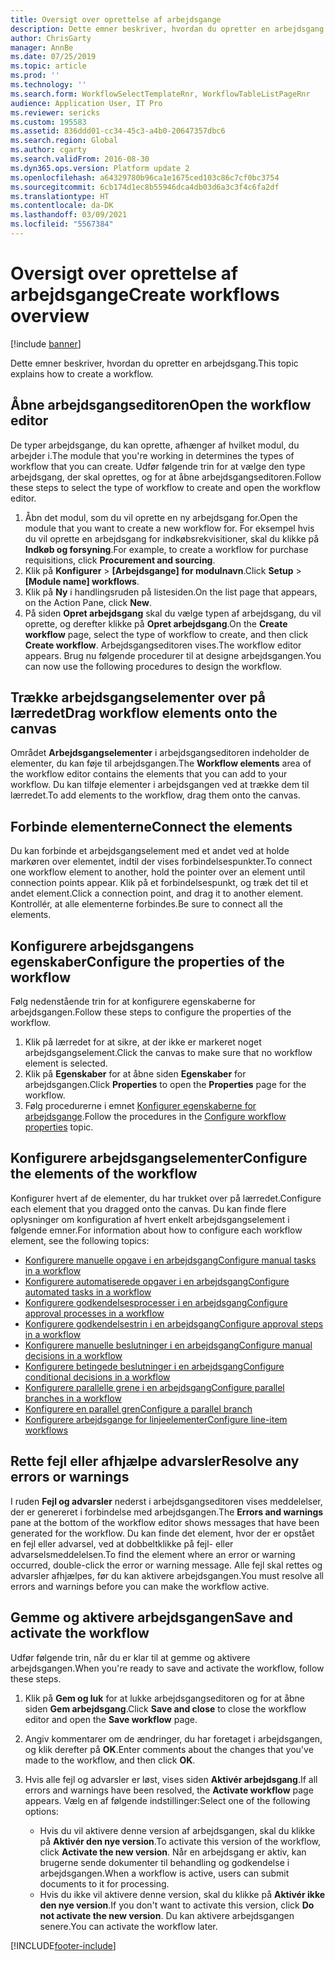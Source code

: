```yaml
---
title: Oversigt over oprettelse af arbejdsgange
description: Dette emner beskriver, hvordan du opretter en arbejdsgang.
author: ChrisGarty
manager: AnnBe
ms.date: 07/25/2019
ms.topic: article
ms.prod: ''
ms.technology: ''
ms.search.form: WorkflowSelectTemplateRnr, WorkflowTableListPageRnr
audience: Application User, IT Pro
ms.reviewer: sericks
ms.custom: 195583
ms.assetid: 836ddd01-cc34-45c3-a4b0-20647357dbc6
ms.search.region: Global
ms.author: cgarty
ms.search.validFrom: 2016-08-30
ms.dyn365.ops.version: Platform update 2
ms.openlocfilehash: a64329780b96ca1e1675ced103c86c7cf0bc3754
ms.sourcegitcommit: 6cb174d1ec8b55946dca4db03d6a3c3f4c6fa2df
ms.translationtype: HT
ms.contentlocale: da-DK
ms.lasthandoff: 03/09/2021
ms.locfileid: "5567384"
---
```

# <a name="create-workflows-overview"></a><span data-ttu-id="e2fca-103">Oversigt over oprettelse af arbejdsgange</span><span class="sxs-lookup"><span data-stu-id="e2fca-103">Create workflows overview</span></span>

[!include [banner](../includes/banner.md)]

<span data-ttu-id="e2fca-104">Dette emner beskriver, hvordan du opretter en arbejdsgang.</span><span class="sxs-lookup"><span data-stu-id="e2fca-104">This topic explains how to create a workflow.</span></span>

## <a name="open-the-workflow-editor"></a><span data-ttu-id="e2fca-105">Åbne arbejdsgangseditoren</span><span class="sxs-lookup"><span data-stu-id="e2fca-105">Open the workflow editor</span></span>

<span data-ttu-id="e2fca-106">De typer arbejdsgange, du kan oprette, afhænger af hvilket modul, du arbejder i.</span><span class="sxs-lookup"><span data-stu-id="e2fca-106">The module that you're working in determines the types of workflow that you can create.</span></span> <span data-ttu-id="e2fca-107">Udfør følgende trin for at vælge den type arbejdsgang, der skal oprettes, og for at åbne arbejdsgangseditoren.</span><span class="sxs-lookup"><span data-stu-id="e2fca-107">Follow these steps to select the type of workflow to create and open the workflow editor.</span></span>

1. <span data-ttu-id="e2fca-108">Åbn det modul, som du vil oprette en ny arbejdsgang for.</span><span class="sxs-lookup"><span data-stu-id="e2fca-108">Open the module that you want to create a new workflow for.</span></span> <span data-ttu-id="e2fca-109">For eksempel hvis du vil oprette en arbejdsgang for indkøbsrekvisitioner, skal du klikke på **Indkøb og forsyning**.</span><span class="sxs-lookup"><span data-stu-id="e2fca-109">For example, to create a workflow for purchase requisitions, click **Procurement and sourcing**.</span></span>
2. <span data-ttu-id="e2fca-110">Klik på **Konfigurer** &gt; **\[Arbejdsgange\] for modulnavn**.</span><span class="sxs-lookup"><span data-stu-id="e2fca-110">Click **Setup** &gt; **\[Module name\] workflows**.</span></span>
3. <span data-ttu-id="e2fca-111">Klik på **Ny** i handlingsruden på listesiden.</span><span class="sxs-lookup"><span data-stu-id="e2fca-111">On the list page that appears, on the Action Pane, click **New**.</span></span>
4. <span data-ttu-id="e2fca-112">På siden **Opret arbejdsgang** skal du vælge typen af arbejdsgang, du vil oprette, og derefter klikke på **Opret arbejdsgang**.</span><span class="sxs-lookup"><span data-stu-id="e2fca-112">On the **Create workflow** page, select the type of workflow to create, and then click **Create workflow**.</span></span> <span data-ttu-id="e2fca-113">Arbejdsgangseditoren vises.</span><span class="sxs-lookup"><span data-stu-id="e2fca-113">The workflow editor appears.</span></span> <span data-ttu-id="e2fca-114">Brug nu følgende procedurer til at designe arbejdsgangen.</span><span class="sxs-lookup"><span data-stu-id="e2fca-114">You can now use the following procedures to design the workflow.</span></span>

## <a name="drag-workflow-elements-onto-the-canvas"></a><span data-ttu-id="e2fca-115">Trække arbejdsgangselementer over på lærredet</span><span class="sxs-lookup"><span data-stu-id="e2fca-115">Drag workflow elements onto the canvas</span></span>

<span data-ttu-id="e2fca-116">Området **Arbejdsgangselementer** i arbejdsgangseditoren indeholder de elementer, du kan føje til arbejdsgangen.</span><span class="sxs-lookup"><span data-stu-id="e2fca-116">The **Workflow elements** area of the workflow editor contains the elements that you can add to your workflow.</span></span> <span data-ttu-id="e2fca-117">Du kan tilføje elementer i arbejdsgangen ved at trække dem til lærredet.</span><span class="sxs-lookup"><span data-stu-id="e2fca-117">To add elements to the workflow, drag them onto the canvas.</span></span>

## <a name="connect-the-elements"></a><span data-ttu-id="e2fca-118">Forbinde elementerne</span><span class="sxs-lookup"><span data-stu-id="e2fca-118">Connect the elements</span></span>

<span data-ttu-id="e2fca-119">Du kan forbinde et arbejdsgangselement med et andet ved at holde markøren over elementet, indtil der vises forbindelsespunkter.</span><span class="sxs-lookup"><span data-stu-id="e2fca-119">To connect one workflow element to another, hold the pointer over an element until connection points appear.</span></span> <span data-ttu-id="e2fca-120">Klik på et forbindelsespunkt, og træk det til et andet element.</span><span class="sxs-lookup"><span data-stu-id="e2fca-120">Click a connection point, and drag it to another element.</span></span> <span data-ttu-id="e2fca-121">Kontrollér, at alle elementerne forbindes.</span><span class="sxs-lookup"><span data-stu-id="e2fca-121">Be sure to connect all the elements.</span></span>

## <a name="configure-the-properties-of-the-workflow"></a><span data-ttu-id="e2fca-122">Konfigurere arbejdsgangens egenskaber</span><span class="sxs-lookup"><span data-stu-id="e2fca-122">Configure the properties of the workflow</span></span>

<span data-ttu-id="e2fca-123">Følg nedenstående trin for at konfigurere egenskaberne for arbejdsgangen.</span><span class="sxs-lookup"><span data-stu-id="e2fca-123">Follow these steps to configure the properties of the workflow.</span></span>

1. <span data-ttu-id="e2fca-124">Klik på lærredet for at sikre, at der ikke er markeret noget arbejdsgangselement.</span><span class="sxs-lookup"><span data-stu-id="e2fca-124">Click the canvas to make sure that no workflow element is selected.</span></span>
2. <span data-ttu-id="e2fca-125">Klik på **Egenskaber** for at åbne siden **Egenskaber** for arbejdsgangen.</span><span class="sxs-lookup"><span data-stu-id="e2fca-125">Click **Properties** to open the **Properties** page for the workflow.</span></span>
3. <span data-ttu-id="e2fca-126">Følg procedurerne i emnet [Konfigurer egenskaberne for arbejdsgange](configure-workflow-properties.md).</span><span class="sxs-lookup"><span data-stu-id="e2fca-126">Follow the procedures in the [Configure workflow properties](configure-workflow-properties.md) topic.</span></span>

## <a name="configure-the-elements-of-the-workflow"></a><span data-ttu-id="e2fca-127">Konfigurere arbejdsgangselementer</span><span class="sxs-lookup"><span data-stu-id="e2fca-127">Configure the elements of the workflow</span></span>

<span data-ttu-id="e2fca-128">Konfigurer hvert af de elementer, du har trukket over på lærredet.</span><span class="sxs-lookup"><span data-stu-id="e2fca-128">Configure each element that you dragged onto the canvas.</span></span> <span data-ttu-id="e2fca-129">Du kan finde flere oplysninger om konfiguration af hvert enkelt arbejdsgangselement i følgende emner.</span><span class="sxs-lookup"><span data-stu-id="e2fca-129">For information about how to configure each workflow element, see the following topics:</span></span>

- [<span data-ttu-id="e2fca-130">Konfigurere manuelle opgave i en arbejdsgang</span><span class="sxs-lookup"><span data-stu-id="e2fca-130">Configure manual tasks in a workflow</span></span>](configure-manual-task-workflow.md)
- [<span data-ttu-id="e2fca-131">Konfigurere automatiserede opgaver i en arbejdsgang</span><span class="sxs-lookup"><span data-stu-id="e2fca-131">Configure automated tasks in a workflow</span></span>](configure-automated-task-workflow.md)
- [<span data-ttu-id="e2fca-132">Konfigurere godkendelsesprocesser i en arbejdsgang</span><span class="sxs-lookup"><span data-stu-id="e2fca-132">Configure approval processes in a workflow</span></span>](configure-approval-process-workflow.md)
- [<span data-ttu-id="e2fca-133">Konfigurere godkendelsestrin i en arbejdsgang</span><span class="sxs-lookup"><span data-stu-id="e2fca-133">Configure approval steps in a workflow</span></span>](configure-approval-step-workflow.md)
- [<span data-ttu-id="e2fca-134">Konfigurere manuelle beslutninger i en arbejdsgang</span><span class="sxs-lookup"><span data-stu-id="e2fca-134">Configure manual decisions in a workflow</span></span>](configure-manual-decision-workflow.md)
- [<span data-ttu-id="e2fca-135">Konfigurere betingede beslutninger i en arbejdsgang</span><span class="sxs-lookup"><span data-stu-id="e2fca-135">Configure conditional decisions in a workflow</span></span>](configure-conditional-decision-workflow.md)
- [<span data-ttu-id="e2fca-136">Konfigurere parallelle grene i en arbejdsgang</span><span class="sxs-lookup"><span data-stu-id="e2fca-136">Configure parallel branches in a workflow</span></span>](configure-parallel-activity-workflow.md)
- [<span data-ttu-id="e2fca-137">Konfigurere en parallel gren</span><span class="sxs-lookup"><span data-stu-id="e2fca-137">Configure a parallel branch</span></span>](configure-parallel-branch-workflow.md)
- [<span data-ttu-id="e2fca-138">Konfigurere arbejdsgange for linjeelementer</span><span class="sxs-lookup"><span data-stu-id="e2fca-138">Configure line-item workflows</span></span>](configure-line-item-workflow.md)

## <a name="resolve-any-errors-or-warnings"></a><span data-ttu-id="e2fca-139">Rette fejl eller afhjælpe advarsler</span><span class="sxs-lookup"><span data-stu-id="e2fca-139">Resolve any errors or warnings</span></span>

<span data-ttu-id="e2fca-140">I ruden **Fejl og advarsler** nederst i arbejdsgangseditoren vises meddelelser, der er genereret i forbindelse med arbejdsgangen.</span><span class="sxs-lookup"><span data-stu-id="e2fca-140">The **Errors and warnings** pane at the bottom of the workflow editor shows messages that have been generated for the workflow.</span></span> <span data-ttu-id="e2fca-141">Du kan finde det element, hvor der er opstået en fejl eller advarsel, ved at dobbeltklikke på fejl- eller advarselsmeddelelsen.</span><span class="sxs-lookup"><span data-stu-id="e2fca-141">To find the element where an error or warning occurred, double-click the error or warning message.</span></span> <span data-ttu-id="e2fca-142">Alle fejl skal rettes og advarsler afhjælpes, før du kan aktivere arbejdsgangen.</span><span class="sxs-lookup"><span data-stu-id="e2fca-142">You must resolve all errors and warnings before you can make the workflow active.</span></span>

## <a name="save-and-activate-the-workflow"></a><span data-ttu-id="e2fca-143">Gemme og aktivere arbejdsgangen</span><span class="sxs-lookup"><span data-stu-id="e2fca-143">Save and activate the workflow</span></span>

<span data-ttu-id="e2fca-144">Udfør følgende trin, når du er klar til at gemme og aktivere arbejdsgangen.</span><span class="sxs-lookup"><span data-stu-id="e2fca-144">When you're ready to save and activate the workflow, follow these steps.</span></span>

1. <span data-ttu-id="e2fca-145">Klik på **Gem og luk** for at lukke arbejdsgangseditoren og for at åbne siden **Gem arbejdsgang**.</span><span class="sxs-lookup"><span data-stu-id="e2fca-145">Click **Save and close** to close the workflow editor and open the **Save workflow** page.</span></span>
2. <span data-ttu-id="e2fca-146">Angiv kommentarer om de ændringer, du har foretaget i arbejdsgangen, og klik derefter på **OK**.</span><span class="sxs-lookup"><span data-stu-id="e2fca-146">Enter comments about the changes that you've made to the workflow, and then click **OK**.</span></span>
3. <span data-ttu-id="e2fca-147">Hvis alle fejl og advarsler er løst, vises siden **Aktivér arbejdsgang**.</span><span class="sxs-lookup"><span data-stu-id="e2fca-147">If all errors and warnings have been resolved, the **Activate workflow** page appears.</span></span> <span data-ttu-id="e2fca-148">Vælg en af følgende indstillinger:</span><span class="sxs-lookup"><span data-stu-id="e2fca-148">Select one of the following options:</span></span>

    - <span data-ttu-id="e2fca-149">Hvis du vil aktivere denne version af arbejdsgangen, skal du klikke på **Aktivér den nye version**.</span><span class="sxs-lookup"><span data-stu-id="e2fca-149">To activate this version of the workflow, click **Activate the new version**.</span></span> <span data-ttu-id="e2fca-150">Når en arbejdsgang er aktiv, kan brugerne sende dokumenter til behandling og godkendelse i arbejdsgangen.</span><span class="sxs-lookup"><span data-stu-id="e2fca-150">When a workflow is active, users can submit documents to it for processing.</span></span>
    - <span data-ttu-id="e2fca-151">Hvis du ikke vil aktivere denne version, skal du klikke på **Aktivér ikke den nye version**.</span><span class="sxs-lookup"><span data-stu-id="e2fca-151">If you don't want to activate this version, click **Do not activate the new version**.</span></span> <span data-ttu-id="e2fca-152">Du kan aktivere arbejdsgangen senere.</span><span class="sxs-lookup"><span data-stu-id="e2fca-152">You can activate the workflow later.</span></span>


[!INCLUDE[footer-include](../../../includes/footer-banner.md)]